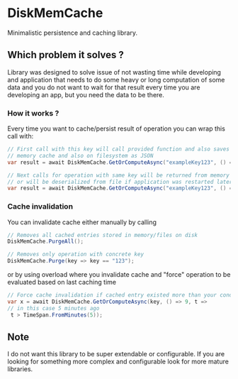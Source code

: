# DiskMemCache

Minimalistic persistence and caching library.

## Which problem it solves ?
Library was designed to solve issue of not wasting time while developing and application that needs to do some heavy or long computation of some data and you do not want to wait for that result every time you are developing an app, but you need the data to be there.

### How it works ?
Every time you want to cache/persist result of operation you can wrap this call with:

 ```csharp
// First call with this key will call provided function and also saves the result in:
// memory cache and also on filesystem as JSON
var result = await DiskMemCache.GetOrComputeAsync("exampleKey123", () => 10);

// Next calls for operation with same key will be returned from memory cache
// or will be deserialized from file if application was restarted later on
var result = await DiskMemCache.GetOrComputeAsync("exampleKey123", () => 10);
 ```

### Cache invalidation

You can invalidate cache either manually by calling


```csharp
// Removes all cached entries stored in memory/files on disk
DiskMemCache.PurgeAll();

// Removes only operation with concrete key
DiskMemCache.Purge(key => key == "123");
```

or by using overload where you invalidate cache and "force" operation to be evaluated based on last caching time

```csharp
// Force cache invalidation if cached entry existed more than your conditional logic
var x = await DiskMemCache.GetOrComputeAsync(key, () => 9, t =>
// in this case 5 minutes ago
 t > TimeSpan.FromMinutes(5));
```

## Note
I do not want this library to be super extendable or configurable. If you are looking for something more complex and configurable look for more mature libraries.
